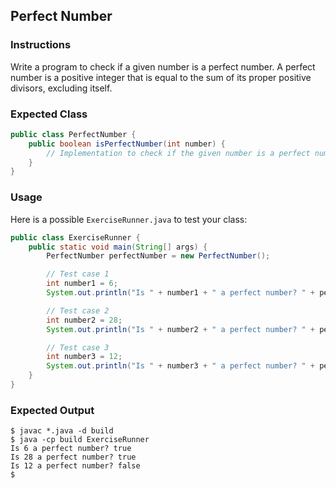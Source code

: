 ## Perfect Number

### Instructions

Write a program to check if a given number is a perfect number. A perfect number is a positive integer that is equal to the sum of its proper positive divisors, excluding itself.

### Expected Class

```java
public class PerfectNumber {
    public boolean isPerfectNumber(int number) {
        // Implementation to check if the given number is a perfect number
    }
}
```

### Usage

Here is a possible `ExerciseRunner.java` to test your class:

```java
public class ExerciseRunner {
    public static void main(String[] args) {
        PerfectNumber perfectNumber = new PerfectNumber();

        // Test case 1
        int number1 = 6;
        System.out.println("Is " + number1 + " a perfect number? " + perfectNumber.isPerfectNumber(number1));

        // Test case 2
        int number2 = 28;
        System.out.println("Is " + number2 + " a perfect number? " + perfectNumber.isPerfectNumber(number2));

        // Test case 3
        int number3 = 12;
        System.out.println("Is " + number3 + " a perfect number? " + perfectNumber.isPerfectNumber(number3));
    }
}
```

### Expected Output

```shell
$ javac *.java -d build
$ java -cp build ExerciseRunner
Is 6 a perfect number? true
Is 28 a perfect number? true
Is 12 a perfect number? false
$
```
